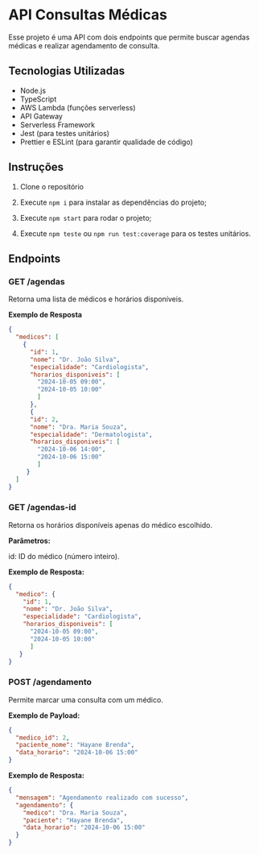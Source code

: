 # API Consultas Médicas

Esse projeto é uma API com dois endpoints que permite buscar agendas médicas e realizar agendamento de consulta.

## Tecnologias Utilizadas

- Node.js
- TypeScript
- AWS Lambda (funções serverless)
- API Gateway
- Serverless Framework
- Jest (para testes unitários)
- Prettier e ESLint (para garantir qualidade de código)

## Instruções

1) Clone o repositório

2) Execute `npm i` para instalar as dependências do projeto;

3) Execute `npm start` para rodar o projeto;

4) Execute `npm teste` ou `npm run test:coverage` para os testes unitários.

## Endpoints

### GET /agendas
Retorna uma lista de médicos e horários disponíveis.

**Exemplo de Resposta**
```json
{
  "medicos": [
    {
      "id": 1,
      "nome": "Dr. João Silva",
      "especialidade": "Cardiologista",
      "horarios_disponiveis": [
        "2024-10-05 09:00",
        "2024-10-05 10:00"
        ]
      },
      {
      "id": 2,
      "nome": "Dra. Maria Souza",
      "especialidade": "Dermatologista",
      "horarios_disponiveis": [
        "2024-10-06 14:00",
        "2024-10-06 15:00"
        ]
     }
  ]
}
```

### GET /agendas-id
Retorna os horários disponíveis apenas do médico escolhido.

**Parâmetros:**

id: ID do médico (número inteiro).

**Exemplo de Resposta:**
```json
{
  "medico": {
    "id": 1,
    "nome": "Dr. João Silva",
    "especialidade": "Cardiologista",
    "horarios_disponiveis": [
      "2024-10-05 09:00",
      "2024-10-05 10:00"
      ]
   }
}
```

### POST /agendamento
Permite marcar uma consulta com um médico.

**Exemplo de Payload:**
```json
{
  "medico_id": 2,
  "paciente_nome": "Hayane Brenda",
  "data_horario": "2024-10-06 15:00"
}
```
**Exemplo de Resposta:**
```json
{
  "mensagem": "Agendamento realizado com sucesso",
  "agendamento": {
    "medico": "Dra. Maria Souza",
    "paciente": "Hayane Brenda",
    "data_horario": "2024-10-06 15:00"
  }
}
```
